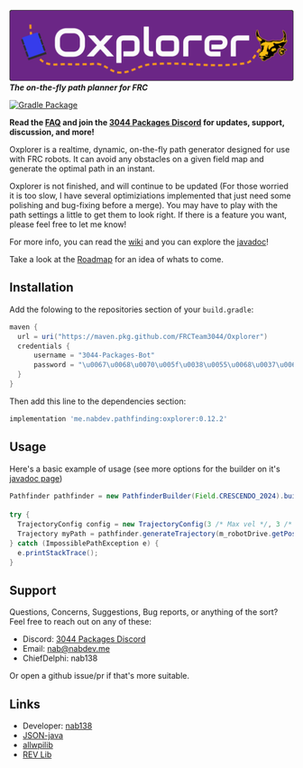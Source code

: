 ![Oxplorer](/assets/banner-light.png)
***The on-the-fly path planner for FRC***

[![Gradle Package](https://github.com/FRCTeam3044/Oxplorer/actions/workflows/build-release.yml/badge.svg)](https://github.com/FRCTeam3044/Oxplorer/actions/workflows/build-release.yml)

**Read the [FAQ](https://github.com/FRCTeam3044/Oxplorer/wiki/FAQ) and join the [3044 Packages Discord](https://discord.gg/ypRWZGnW66) for updates, support, discussion, and more!**

Oxplorer is a realtime, dynamic, on-the-fly path generator designed for use with FRC robots. It can avoid any obstacles on a given field map and generate the optimal path in an instant.

Oxplorer is not finished, and will continue to be updated (For those worried it is too slow, I have several optimiziations implemented that just need some polishing and bug-fixing before a merge). You may have to play with the path settings a little to get them to look right. If there is a feature you want, please feel free to let me know!

For more info, you can read the [wiki](https://github.com/FRCTeam3044/Oxplorer/wiki) and you can explore the [javadoc](https://frcteam3044.github.io/Oxplorer/)!

Take a look at the [Roadmap](https://trello.com/b/DJ243CXC/oxplorer) for an idea of whats to come.

## Installation

Add the folowing to the repositories section of your `build.gradle`:

```gradle
maven {
  url = uri("https://maven.pkg.github.com/FRCTeam3044/Oxplorer")
  credentials {
      username = "3044-Packages-Bot"
      password = "\u0067\u0068\u0070\u005f\u0038\u0055\u0068\u0037\u0061\u004f\u0062\u0049\u004a\u0041\u005a\u0045\u0059\u0073\u0041\u0055\u0033\u0063\u0041\u0037\u004f\u0065\u0070\u0037\u0053\u0074\u0073\u0058\u0058\u0059\u0031\u004e\u006e\u0056\u0030\u004a"
  }
}
```

Then add this line to the dependencies section:

```gradle
implementation 'me.nabdev.pathfinding:oxplorer:0.12.2'
```

## Usage

Here's a basic example of usage (see more options for the builder on it's [javadoc page](https://frcteam3044.github.io/Oxplorer/me/nabdev/pathfinding/PathfinderBuilder.html))

```java
Pathfinder pathfinder = new PathfinderBuilder(Field.CRESCENDO_2024).build();

try {
  TrajectoryConfig config = new TrajectoryConfig(3 /* Max vel */, 3 /* Max accel */);
  Trajectory myPath = pathfinder.generateTrajectory(m_robotDrive.getPose(), new Pose2d(8, 4, new Rotation2d()), config);
} catch (ImpossiblePathException e) {
  e.printStackTrace();
}
```

## Support

Questions, Concerns, Suggestions, Bug reports, or anything of the sort? Feel free to reach out on any of these:

- Discord: [3044 Packages Discord](https://discord.gg/ypRWZGnW66)
- Email: nab@nabdev.me
- ChiefDelphi: nab138

Or open a github issue/pr if that's more suitable.

## Links

- Developer: [nab138](https://github.com/nab138)
- [JSON-java](https://github.com/stleary/JSON-java)
- [allwpilib](https://github.com/wpilibsuite/allwpilib)
- [REV Lib](https://docs.revrobotics.com/sparkmax/software-resources/spark-max-api-information)
